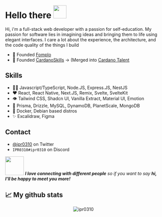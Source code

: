 <h1 align="left">
Hello there <img src="https://media.giphy.com/media/hvRJCLFzcasrR4ia7z/giphy.gif" width="42px" height="42px">
</h1>

Hi, i'm a full-stack web developer with a passion for self-education. My passion for software lies in imagining ideas and bringing them to life using elegant interfaces. 
I care a lot about the experience, the architecture, and the code quality of the things I build

- 🧭 Founded [Fomplo](https://github.com/fomplo/website)
- 💼 Founded [CardanoSkills](https://www.cardanoskills.com/) -> (Merged into [Cardano Talent](https://github.com/Cardano-Talent)

## Skills

- 👨‍💻 Javascript/TypeScript, Node.JS, Express.JS, NestJS
- ❤️ React, React Native, Next.JS, Remix, Svelte, SvelteKit
- 👁️ Tailwind CSS, Shadcn UI, Vanilla Extract, Material UI, Emotion
- 💽 Prisma, Drizzle, MySQL, DynamoDB, PlanetScale, MongoDB
- 🐬 Docker, Debian based distros
- ✨ Excalidraw, Figma

## Contact

- [@ipr0310](https://twitter.com/ipr0310) on Twitter
- `IPR0310#ipr0310` on Discord

<img src="https://media.giphy.com/media/LnQjpWaON8nhr21vNW/giphy.gif" width="60"> <em><b>I love connecting with different people</b> so if you want to say <b>hi, I'll be happy to meet you more!</b></em>

## 📈 My github stats

<p align="center"> <img src="https://github-readme-stats.vercel.app/api?username=ipr0310&show_icons=true&theme=gotham" alt="ipr0310" />
